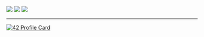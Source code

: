 ![](https://komarev.com/ghpvc/?username=mohouyizme&color=green)
![](https://img.shields.io/twitter/follow/mohouyizme?style=social)
![](https://img.shields.io/github/followers/mohouyizme?style=social)

---

[![42 Profile Card](https://1337-readme.vercel.app/api/profile?login=toxiic&dark=true)](https://github.com/mohouyizme/1337-readme)
